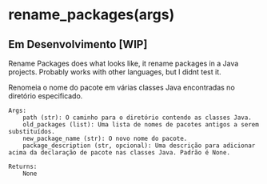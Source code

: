 ﻿# rename_packages(args)

## Em Desenvolvimento [WIP] 

Rename Packages does what looks like, it rename packages in a Java projects. Probably works with other languages, but I didnt test it. 


Renomeia o nome do pacote em várias classes Java encontradas no diretório especificado.

    Args:
        path (str): O caminho para o diretório contendo as classes Java.
        old_packages (list): Uma lista de nomes de pacotes antigos a serem substituídos.
        new_package_name (str): O novo nome do pacote.
        package_description (str, opcional): Uma descrição para adicionar acima da declaração de pacote nas classes Java. Padrão é None.

    Returns:
        None
